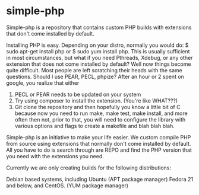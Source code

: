 # simple-php
Simple-php is a repository that contains custom PHP builds with extensions that don't come installed by default. 


Installing PHP is easy. Depending on your distro, normally you would do: $ sudo apt-get install php or $ sudo yum install php. This is usually sufficient in most circumstances, but what if you need Pthreads, Xdebug, or any other extension that does not come installed by default? Well now things become quite difficult. Most people are left scratching their heads with the same questions. Should I use PEAR, PECL, phpize? After an hour or 2 spent on google, you realize that either 

1. PECL or PEAR needs to be updated on your system
2. Try using composer to install the extension. (You're like WHAT???)
3. Git clone the repository and then hopefully you know a little bit of C because now you need to run make, make test, make install, and more often then not, prior to that, you will need to configure the library with various options and flags to create a makefile and blah blah blah. 

Simple-php is an initiative to make your life easier. We custom compile PHP from source using extensions that normally don't come installed by default. All you have to do is search through are REPO and find the PHP version that you need with the extensions you need.


Currently we are only creating builds for the following distributions:

Debian based systems, including Ubuntu (APT package manager)
Fedora 21 and below, and CentOS. (YUM package manager)
